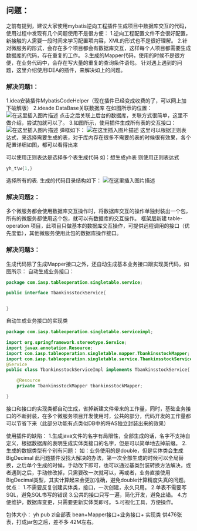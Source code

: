 ﻿## 问题：
之前有提到，建议大家使用mybatis逆向工程插件生成项目中数据库交互的代码，使用过程中发现有几个问题使用不是很方便：
1.逆向工程配置文件不会很好配置，新接触的人需要一段时间来学习配置项内容，XML的形式也不是很好理解。
2.针对微服务的形式，会存在多个项目都会有数据库交互，这样每个人项目都需要生成数据库的代码，存在重复的工作。
3.生成的Mapper代码，使用的时候不是很方便，在业务代码中，会存在写大量的重复的查询条件语句。
针对遇上遇到的问题，这里介绍使用IDEA的插件，来解决如上的问题。


### 解决问题1：
1.idea安装插件MybatisCodeHelper（现在插件已经变成收费的了，可以网上加下破解版）
2.ideade DataBase关联数据库
在如图所示的位置：
![在这里插入图片描述](https://img-blog.csdnimg.cn/20191012150753144.png?x-oss-process=image/watermark,type_ZmFuZ3poZW5naGVpdGk,shadow_10,text_aHR0cHM6Ly9ibG9nLmNzZG4ubmV0L3NpbmF0XzMxMzk2NzY5,size_16,color_FFFFFF,t_70)
点击之后关联上后台的数据库，关联方式很简单，这里不做介绍，尝试加就可以了。
3.如图所示，使用插件生成所有表的交互接口：
![在这里插入图片描述](https://img-blog.csdnimg.cn/20191012150936561.png?x-oss-process=image/watermark,type_ZmFuZ3poZW5naGVpdGk,shadow_10,text_aHR0cHM6Ly9ibG9nLmNzZG4ubmV0L3NpbmF0XzMxMzk2NzY5,size_16,color_FFFFFF,t_70)
弹框如下：
![在这里插入图片描述](https://img-blog.csdnimg.cn/20191012170745335.png?x-oss-process=image/watermark,type_ZmFuZ3poZW5naGVpdGk,shadow_10,text_aHR0cHM6Ly9ibG9nLmNzZG4ubmV0L3NpbmF0XzMxMzk2NzY5,size_16,color_FFFFFF,t_70)
这里可以根据正则表达式，来选择需要生成的表，对于库内存在很多不需要的表的时候很有效果，各个配置详细如图，都可以看得出来

可以使用正则表达是选择多个表生成代码
如：想生成yh表  则使用正则表达式  
```java
yh_t\w{1,}  
```
选择所有的表.
生成的代码目录结构如下：
![在这里插入图片描述](https://img-blog.csdnimg.cn/20191014095044354.png?x-oss-process=image/watermark,type_ZmFuZ3poZW5naGVpdGk,shadow_10,text_aHR0cHM6Ly9ibG9nLmNzZG4ubmV0L3NpbmF0XzMxMzk2NzY5,size_16,color_FFFFFF,t_70)

### 解决问题2：
多个微服务都会使用数据库交互操作时，将数据库交互的操作单独封装出一个包，所有的微服务都使用这个包，就可以有数据库的交互操作。
框架层新建 table-operation 项目，此项目只做基本的数据库交互操作，可提供远程调用的接口（优先度低），其他微服务使用此包的数据库操作接口。

### 解决问题3：
生成代码除了生成Mapper接口之外，还自动生成基本业务接口跟实现类代码，如图所示：
自动生成业务接口：
```java
package com.iasp.tableoperation.singletable.service;

public interface TbankinsstockService{


}

```
自动生成业务接口的实现类
```java
package com.iasp.tableoperation.singletable.serviceimpl;

import org.springframework.stereotype.Service;
import javax.annotation.Resource;
import com.iasp.tableoperation.singletable.mapper.TbankinsstockMapper;
import com.iasp.tableoperation.singletable.service.TbankinsstockService;
@Service
public class TbankinsstockServiceImpl implements TbankinsstockService{

    @Resource
    private TbankinsstockMapper tbankinsstockMapper;

}

```
接口和接口的实现类都自动生成，省掉新建文件带来的工作量，同时，基础业务接口的不断封装，在多个微服务项目开发使用时，公共的部分，代码开发的工作量都可以节省下来（此部分功能有点类似DB中的将AS独立封装出来的效果）


使用插件的缺陷：
1.生成java文件的名字有局限性，全部生成的话，名字不支持自定义，根据数据库的表明生成实体类接口的名字，但是可以简单地去掉前缀。
2.生成的数据类型有个别有问题：
如：业务使用的是double，但是实体类会生成BigDecimal
此问题插件没找大解决的办法，第一次全部生成的时候可以全局替换，之后单个生成的时候，手动改下即可，也可以通过基类封装转换方法解决，或者遇到之后，手动修改掉，只需要改一次就可以，再或者，业务直接使用BigDecimal类型，其实计算起来会更加准确，避免double计算精度失真的问题。
优点：
1.不需要反复创建实体类，接口，一次创建，永久只用。
2.单表不需要写SQL，避免SQL书写的错误
3.公共的接口只写一遍，简化开发，避免出错。
4.方便维护，数据库变更，只需要更新实体类即可。
5.可视化工具，方便操作。

包体大小：
yh  pub  zl全部表  bean+Mapper接口+业务接口+ 实现类  供476张表，打成jar包之后，差不多  42M左右。
